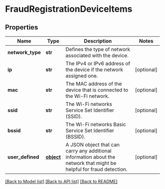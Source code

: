 # FraudRegistrationDeviceItems

## Properties
Name | Type | Description | Notes
------------ | ------------- | ------------- | -------------
**network_type** | **str** | Defines the type of network associated with the device. | 
**ip** | **str** | The IPv4 or IPv6 address of the device if the network assigned one. | [optional] 
**mac** | **str** | The MAC address of the device that is connected to the Wi-Fi network. | [optional] 
**ssid** | **str** | The Wi-Fi networks Service Set Identifier (SSID). | [optional] 
**bssid** | **str** | The Wi-Fi networks Basic Service Set Identifier (BSSID). | [optional] 
**user_defined** | [**object**](.md) | A JSON object that can carry any additional information about the network that might be helpful for fraud detection. | [optional] 

[[Back to Model list]](../README.md#documentation-for-models) [[Back to API list]](../README.md#documentation-for-api-endpoints) [[Back to README]](../README.md)


